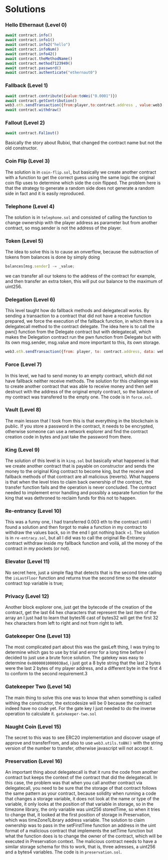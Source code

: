 # Solutions

### Hello Ethernaut (Level 0)
```javascript
await contract.info()
await contract.info1()
await contract.info2("hello")
await contract.infoNum()
await contract.info42()
await contract.theMethodName()
await contract.method7123949()
await contract.password()
await contract.authenticate("ethernaut0")
```

### Fallback (Level 1)
```javascript
await contract.contribute({value:toWei("0.0001")})
await contract.getContribution()
web3.eth.sendTransaction({from:player,to:contract.address , value:web3.utils.toWei('0.0001','ether')})
await contract.withdraw()
```

### Fallout (Level 2)
```javascript
await contract.Fal1out()
```
Basically the story about Rubixi, that changed the contract name but not the old constructor.

### Coin Flip (Level 3)
The solution is in ```coin-flip.sol```, but basically we create another contract with a function to get the correct guess using the same logic the original coin flip uses to determine which side the coin flipped. The problem here is that the strategy to generate a random side does not generate a random side in fact and it is easily reproduced.

### Telephone (Level 4)
The solution is in ```telephone.sol``` and consisted of calling the function to change ownership with the player address as parameter but from another contract, so msg.sender is not the address of the player.

### Token (Level 5)
The idea to solve this is to cause an onverflow, because the subtraction of tokens from balances is done by simply doing
```javascript
balances[msg.sender] -= _value;
```
we can transfer all our tokens to the address of the contract for example, and then transfer an extra token, this will put our balance to the maximum of uint256.

### Delegation (Level 6)
This level taught how do fallback methods and delegatecall works. By sending a transaction to a contract that did not have a receive function prepared, we force the execution of the fallback function, in which there is a delegatecall method to the contract delegate. The idea here is to call the pwn() function from the Delegate contract but with delegatecall, which makes the Delegation contract run the pwn function from Delegate but with its own msg.sender, msg.value and more important to this, its own storage.
```javascript
web3.eth.sendTransaction({from: player, to: contract.address, data: web3.eth.abi.encodeFunctionSignature("pwn()")})
```

### Force (Level 7)
In this level, we had to send money to an empty contract, which did not have fallback neither receive methods. The solution for this challenge was to create another contract that was able to receive money and then self destruct with the address of the original empty contract, so the balance of my contract was transfered to the empty one. The code is in ```force.sol```.

### Vault (Level 8)
The main lesson that I took from this is that everything in the blockchain is public. If you store a password in the contract, it needs to be encrypted, otherwise someone can use a network explorer and find the contract creation code in bytes and just take the password from there.

### King (Level 9)
The solution of this level is in ```king.sol``` but basically what happened is that we create another contract that is payable on constructor and sends the money to the original King contract to become king, but the receive and fallback methods of that contract are all malicious (reverts). What happens is that when the level tries to claim back ownership of the contract, the transfer function fails and the operation is never concluded. The contract needed to implement error handling and possibly a separate function for the king that was dethroned to reclaim funds for this not to happen.

### Re-entrancy (Level 10)
This was a funny one, I had transferred 0.003 eth to the contract until I found a solution and then forgot to make a function in my contract to withdraw the values back, so in the end I got nothing back =). The solution is in ```re-entracy.sol```, but all I did was to call the original Re-Entrancy contract withdraw inside my fallback function and voilá, all the money of the contract in my pockets (or not).

### Elevator (Level 11)
No secret here, just a simple flag that detects that is the second time calling the ```isLastFloor``` function and returns true the second time so the elevator contract top variable is true;

### Privacy (Level 12)
Another block explorer one, just get the bytecode of the creation of the contract, get the last 64 hex characters that represent the last item of the array an I just had to learn that bytes16 cast of bytes32 will get the first 32 hex characters from left to right and not from right to left.

### Gatekeeper One (Level 13)
The most complicated part about this was the gasLeft thing, I was trying to determine which gas to use by trial and error for a long time before I decided to just use a brute force solution. The gatekey was easy to determine ```0x0000001000003Bad```, i just got a 8 byte string that the last 2 bytes were the last 2 bytes of my player address, and a different byte in the first 4 to conform to the second requirement.3

### Gatekeeper Two (Level 14)
The main thing to solve this one was to know that when something is called withing the constructor, the extcodesize will be 0 because the contract indeed have no code yet. For the gate key I just needed to do the inverse operation to calculate it. ```gatekeeper-two.sol```

### Naught Coin (Level 15)
The secret to this was to see ERC20 implementation and discover usage of approve and transferFrom, and also to use ```web3.utils.toBN()``` with the string version of the number to transfer, otherwise javascript will not accept it.

### Preservation (Level 16)
An important thing about delegatecall is that it runs the code from another contract but keeps the context of the contract that did the delegatecall. In this case, the problem was that when you call another contract via delegatecall, you need to be sure that the storage of that contract follows the same pattern as your contract, because solidity when running a code that changes a storage variable, it does not look at the name or type of the variable, it only looks at the position of that variable in storage, so in the timezone library, the only variable was uint256 storedTime, so when it tries to change that, it looked at the first position of storage in Preservation, which was timeZone1Library address variable. The solution to claim ownership was to pass in the setFirstTime function an address in the uint format of a malicious contract that implements the setTime function but what the function does is to change the owner of the contract, which will be executed in Preservation context. The malicious contract needs to have a similar storage schema for this to work, that is, three adresses, a uint256 and a bytes4 variables. The code is in ```preservation.sol```.
